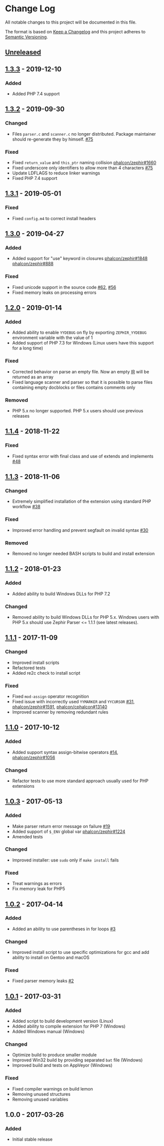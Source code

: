 # Change Log
All notable changes to this project will be documented in this file.

The format is based on [Keep a Changelog](http://keepachangelog.com/)
and this project adheres to [Semantic Versioning](http://semver.org/).

## [Unreleased]
## [1.3.3] - 2019-12-10
### Added
- Added PHP 7.4 support

## [1.3.2] - 2019-09-30
### Changed
- Files `parser.c` and `scanner.c` no longer distributed.
  Package maintainer should re-generate they by himself.
  [#75](https://github.com/phalcon/php-zephir-parser/pull/75)

### Fixed
- Fixed `return_value` and `this_ptr` naming collision
  [phalcon/zephir#1660](https://github.com/phalcon/zephir/issues/1660)
- Fixed underscore only identifiers to allow more than 4 characters
  [#75](https://github.com/phalcon/php-zephir-parser/pull/75)
- Update LDFLAGS to reduce linker warnings
- Fixed PHP 7.4 support

## [1.3.1] - 2019-05-01
### Fixed
- Fixed `config.m4` to correct install headers

## [1.3.0] - 2019-04-27
### Added
- Added support for "use" keyword in closures
  [phalcon/zephir#1848](https://github.com/phalcon/zephir/issues/1848)
  [phalcon/zephir#888](https://github.com/phalcon/zephir/issues/888)

### Fixed
- Fixed unicode support in the source code
  [#62](https://github.com/phalcon/php-zephir-parser/issues/62),
  [#56](https://github.com/phalcon/php-zephir-parser/issues/56)
- Fixed memory leaks on processing errors

## [1.2.0] - 2019-01-14
### Added
- Added ability to enable `YYDEBUG` on fly by exporting `ZEPHIR_YYDEBUG`
  environment variable with the value of 1
- Added support of PHP 7.3 for Windows (Linux users have this support for a long time)

### Fixed
- Corrected behavior on parse an empty file. Now an empty
  [IR](https://en.wikipedia.org/wiki/Intermediate_representation)
  will be returned as an array
- Fixed language scanner and parser so that it is possible to parse files
  containing empty docblocks or files contains comments only

### Removed
- PHP 5.x no longer supported. PHP 5.x users should use previous releases

## [1.1.4] - 2018-11-22
### Fixed
- Fixed syntax error with final class and use of extends and implements
  [#48](https://github.com/phalcon/php-zephir-parser/issues/48)

## [1.1.3] - 2018-11-06
### Changed
- Extremely simplified installation of the extension using standard PHP workflow
  [#38](https://github.com/phalcon/php-zephir-parser/issues/38)

### Fixed
- Improved error handling and prevent segfault on invalid syntax
  [#30](https://github.com/phalcon/php-zephir-parser/issues/30)

### Removed
- Removed no longer needed BASH scripts to build and install extension

## [1.1.2] - 2018-01-23
### Added
- Added ability to build Windows DLLs for PHP 7.2

### Changed
- Removed ability to build Windows DLLs for PHP 5.x.
  Windows users with PHP 5.x should use Zephir Parser <= 1.1.1 (see latest releases).

## [1.1.1] - 2017-11-09
### Changed
- Improved install scripts
- Refactored tests
- Added re2c check to install script

### Fixed
- Fixed `mod-assign` operator recognition
- Fixed issue with incorrectly used `YYMARKER` and `YYCURSOR`
  [#31](https://github.com/phalcon/php-zephir-parser/issues/31),
  [phalcon/zephir#1591](https://github.com/phalcon/zephir/issues/1591),
  [phalcon/cphalcon#13140](https://github.com/phalcon/cphalcon/issues/13140)
- Improved scanner by removing redundant rules

## [1.1.0] - 2017-10-12
### Added
- Added support syntax assign-bitwise operators
  [#14](https://github.com/phalcon/php-zephir-parser/issues/14),
  [phalcon/zephir#1056](https://github.com/phalcon/zephir/issues/1056)

### Changed
- Refactor tests to use more standard approach usually used for PHP extensions

## [1.0.3] - 2017-05-13
### Added
- Make parser return error message on failure [#19](https://github.com/phalcon/php-zephir-parser/issues/19)
- Added support of `$_ENV` global var [phalcon/zephir#1224](https://github.com/phalcon/zephir/issues/1224)
- Amended tests

### Changed
- Improved installer: use `sudo` only if `make install` fails

### Fixed
- Treat warnings as errors
- Fix memory leak for PHP5

## [1.0.2] - 2017-04-14
### Added
- Added an ability to use parentheses in for loops [#3](https://github.com/phalcon/php-zephir-parser/issues/3)

### Changed
- Improved install script to use specific optimizations for gcc and add ability to install on Gentoo and macOS

### Fixed
- Fixed parser memory leaks [#2](https://github.com/phalcon/php-zephir-parser/issues/2)

## [1.0.1] - 2017-03-31
### Added
- Added script to build development version (Linux)
- Added ability to compile extension for PHP 7 (Windows)
- Added Windows manual (Windows)

### Changed
- Optimize build to produce smaller module
- Improved Win32 build by providing separated `bat` file (Windows)
- Improved build and tests on AppVeyor (Windows)

### Fixed
- Fixed compiler warnings on build lemon
- Removing unused structures
- Removing unused variables

## 1.0.0 - 2017-03-26
### Added
 - Initial stable release

[Unreleased]: https://github.com/phalcon/php-zephir-parser/compare/v1.3.3...HEAD
[1.3.3]: https://github.com/phalcon/php-zephir-parser/compare/v1.3.2...v1.3.3
[1.3.2]: https://github.com/phalcon/php-zephir-parser/compare/v1.3.1...v1.3.2
[1.3.1]: https://github.com/phalcon/php-zephir-parser/compare/v1.3.0...v1.3.1
[1.3.0]: https://github.com/phalcon/php-zephir-parser/compare/v1.2.0...v1.3.0
[1.2.0]: https://github.com/phalcon/php-zephir-parser/compare/v1.1.4...v1.2.0
[1.1.4]: https://github.com/phalcon/php-zephir-parser/compare/v1.1.3...v1.1.4
[1.1.3]: https://github.com/phalcon/php-zephir-parser/compare/v1.1.2...v1.1.3
[1.1.2]: https://github.com/phalcon/php-zephir-parser/compare/v1.1.1...v1.1.2
[1.1.1]: https://github.com/phalcon/php-zephir-parser/compare/v1.1.0...v1.1.1
[1.1.0]: https://github.com/phalcon/php-zephir-parser/compare/v1.0.3...v1.1.0
[1.0.3]: https://github.com/phalcon/php-zephir-parser/compare/v1.0.2...v1.0.3
[1.0.2]: https://github.com/phalcon/php-zephir-parser/compare/v1.0.1...v1.0.2
[1.0.1]: https://github.com/phalcon/php-zephir-parser/compare/v1.0.0...v1.0.1
